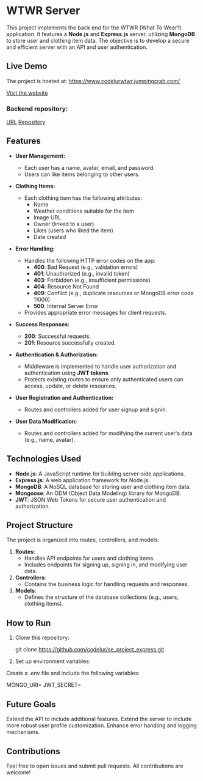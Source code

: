# WTWR Server

This project implements the back end for the WTWR (What To Wear?) application. It features a **Node.js** and **Express.js** server, utilizing **MongoDB** to store user and clothing item data. The objective is to develop a secure and efficient server with an API and user authentication.

## Live Demo
The project is hosted at: https://www.codelurwtwr.jumpingcrab.com/

[Visit the website](https://www.codelurwtwr.jumpingcrab.com/)

### Backend repository:
[URL](https://api.codelurwtwr.jumpingcrab.com)
[Repository](https://github.com/codelur/se_project_express)

## Features

- **User Management:**

  - Each user has a name, avatar, email, and password.
  - Users can like items belonging to other users.

- **Clothing Items:**

  - Each clothing item has the following attributes:
    - Name
    - Weather conditions suitable for the item
    - Image URL
    - Owner (linked to a user)
    - Likes (users who liked the item)
    - Date created

- **Error Handling:**

  - Handles the following HTTP error codes on the app:
    - **400**: Bad Request (e.g., validation errors)
    - **401**: Unauthorized (e.g., invalid token)
    - **403**: Forbidden (e.g., insufficient permissions)
    - **404**: Resource Not Found
    - **409**: Conflict (e.g., duplicate resources or MongoDB error code 11000)
    - **500**: Internal Server Error
  - Provides appropriate error messages for client requests.

- **Success Responses:**

  - **200**: Successful requests.
  - **201**: Resource successfully created.

- **Authentication & Authorization:**

  - Middleware is implemented to handle user authorization and authentication using **JWT tokens**.
  - Protects existing routes to ensure only authenticated users can access, update, or delete resources.

- **User Registration and Authentication:**

  - Routes and controllers added for user signup and signin.

- **User Data Modification:**

  - Routes and controllers added for modifying the current user's data (e.g., name, avatar).

## Technologies Used

- **Node.js**: A JavaScript runtime for building server-side applications.
- **Express.js**: A web application framework for Node.js.
- **MongoDB**: A NoSQL database for storing user and clothing item data.
- **Mongoose**: An ODM (Object Data Modeling) library for MongoDB.
- **JWT**: JSON Web Tokens for secure user authentication and authorization.

## Project Structure

The project is organized into routes, controllers, and models:

1. **Routes**:
   - Handles API endpoints for users and clothing items.
   - Includes endpoints for signing up, signing in, and modifying user data.
2. **Controllers**:
   - Contains the business logic for handling requests and responses.
3. **Models**:
   - Defines the structure of the database collections (e.g., users, clothing items).

## How to Run

1. Clone this repository:

   git clone https://github.com/codelur/se_project_express.git

2. Set up environment variables:

Create a .env file and include the following variables:

MONGO_URI=<your-mongodb-uri>
JWT_SECRET=<your-secret-key>

## Future Goals

Extend the API to include additional features.
Extend the server to include more robust user profile customization.
Enhance error handling and logging mechanisms.

## Contributions

Feel free to open issues and submit pull requests. All contributions are welcome!
